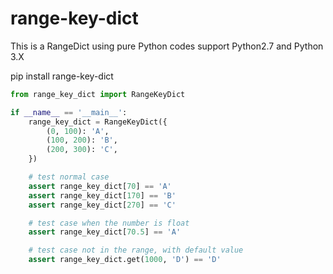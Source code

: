 # range-key-dict

This is a RangeDict using pure Python codes support Python2.7 and Python 3.X

pip install range-key-dict

```Python
from range_key_dict import RangeKeyDict

if __name__ == '__main__':
    range_key_dict = RangeKeyDict({
        (0, 100): 'A',
        (100, 200): 'B',
        (200, 300): 'C',
    })

    # test normal case
    assert range_key_dict[70] == 'A'
    assert range_key_dict[170] == 'B'
    assert range_key_dict[270] == 'C'

    # test case when the number is float
    assert range_key_dict[70.5] == 'A'

    # test case not in the range, with default value
    assert range_key_dict.get(1000, 'D') == 'D'
```
